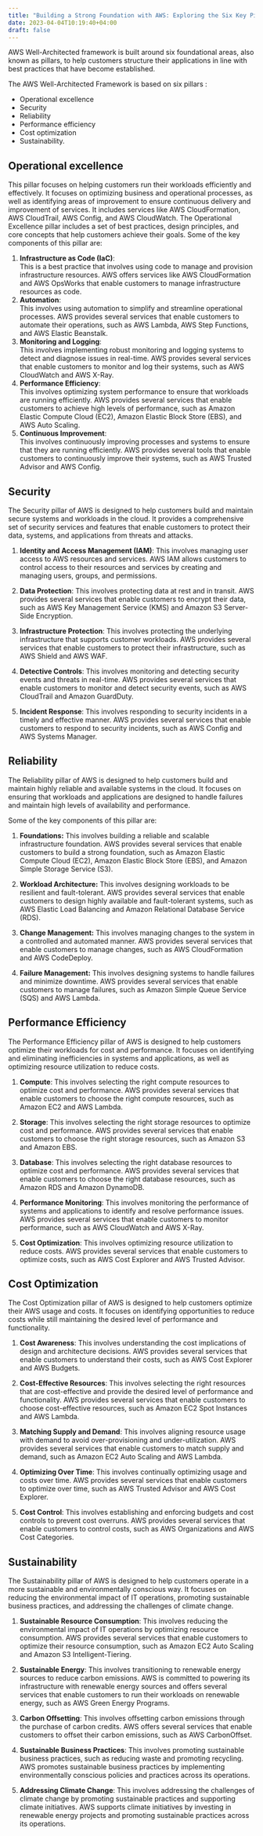 ```yaml
---
title: "Building a Strong Foundation with AWS: Exploring the Six Key Pillars of the Well-Architected Framework"
date: 2023-04-04T10:19:40+04:00
draft: false
---
```


AWS Well-Architected framework is built around six foundational areas, also known as pillars, to help customers structure their applications in line with best practices that have become established.

The AWS Well-Architected Framework is based on six pillars :
- Operational excellence
- Security
- Reliability
- Performance efficiency
- Cost optimization
- Sustainability.

## **Operational excellence**
  This pillar focuses on helping customers run their workloads efficiently and effectively. It focuses on optimizing business and operational processes, as well as identifying areas of improvement to ensure continuous delivery and improvement of services. It includes services like AWS CloudFormation, AWS CloudTrail, AWS Config, and AWS CloudWatch. The Operational Excellence pillar includes a set of best practices, design principles, and core concepts that help customers achieve their goals. Some of the key components of this pillar are:  
  
1. **Infrastructure as Code (IaC)**:  
    This is a best practice that involves using code to manage and provision infrastructure resources. AWS offers services like AWS CloudFormation and AWS OpsWorks that enable customers to manage infrastructure resources as code. 
2. **Automation**:  
    This involves using automation to simplify and streamline operational processes. AWS provides several services that enable customers to automate their operations, such as AWS Lambda, AWS Step Functions, and AWS Elastic Beanstalk.  
3. **Monitoring and Logging**:  
    This involves implementing robust monitoring and logging systems to detect and diagnose issues in real-time. AWS provides several services that enable customers to monitor and log their systems, such as AWS CloudWatch and AWS X-Ray.  
4. **Performance Efficiency**:  
    This involves optimizing system performance to ensure that workloads are running efficiently. AWS provides several services that enable customers to achieve high levels of performance, such as Amazon Elastic Compute Cloud (EC2), Amazon Elastic Block Store (EBS), and AWS Auto Scaling.  
5. **Continuous Improvement**:  
    This involves continuously improving processes and systems to ensure that they are running efficiently. AWS provides several tools that enable customers to continuously improve their systems, such as AWS Trusted Advisor and AWS Config.


## **Security** 
The Security pillar of AWS is designed to help customers build and maintain secure systems and workloads in the cloud. It provides a comprehensive set of security services and features that enable customers to protect their data, systems, and applications from threats and attacks.


1. **Identity and Access Management (IAM)**:
This involves managing user access to AWS resources and services. AWS IAM allows customers to control access to their resources and services by creating and managing users, groups, and permissions.

2. **Data Protection**:
This involves protecting data at rest and in transit. AWS provides several services that enable customers to encrypt their data, such as AWS Key Management Service (KMS) and Amazon S3 Server-Side Encryption.

3. **Infrastructure Protection**:
This involves protecting the underlying infrastructure that supports customer workloads. AWS provides several services that enable customers to protect their infrastructure, such as AWS Shield and AWS WAF.

4. **Detective Controls**:
This involves monitoring and detecting security events and threats in real-time. AWS provides several services that enable customers to monitor and detect security events, such as AWS CloudTrail and Amazon GuardDuty.

5. **Incident Response**:
This involves responding to security incidents in a timely and effective manner. AWS provides several services that enable customers to respond to security incidents, such as AWS Config and AWS Systems Manager.

## **Reliability**
The Reliability pillar of AWS is designed to help customers build and maintain highly reliable and available systems in the cloud. It focuses on ensuring that workloads and applications are designed to handle failures and maintain high levels of availability and performance.

Some of the key components of this pillar are:

1. **Foundations:**
This involves building a reliable and scalable infrastructure foundation. AWS provides several services that enable customers to build a strong foundation, such as Amazon Elastic Compute Cloud (EC2), Amazon Elastic Block Store (EBS), and Amazon Simple Storage Service (S3).

2. **Workload Architecture:**
This involves designing workloads to be resilient and fault-tolerant. AWS provides several services that enable customers to design highly available and fault-tolerant systems, such as AWS Elastic Load Balancing and Amazon Relational Database Service (RDS).

3. **Change Management:**
This involves managing changes to the system in a controlled and automated manner. AWS provides several services that enable customers to manage changes, such as AWS CloudFormation and AWS CodeDeploy.

4. **Failure Management:**
This involves designing systems to handle failures and minimize downtime. AWS provides several services that enable customers to manage failures, such as Amazon Simple Queue Service (SQS) and AWS Lambda.


## **Performance Efficiency**

The Performance Efficiency pillar of AWS is designed to help customers optimize their workloads for cost and performance. It focuses on identifying and eliminating inefficiencies in systems and applications, as well as optimizing resource utilization to reduce costs.

1. **Compute**: 
This involves selecting the right compute resources to optimize cost and performance. AWS provides several services that enable customers to choose the right compute resources, such as Amazon EC2 and AWS Lambda.

2. **Storage**: This involves selecting the right storage resources to optimize cost and performance. AWS provides several services that enable customers to choose the right storage resources, such as Amazon S3 and Amazon EBS.

3. **Database**: This involves selecting the right database resources to optimize cost and performance. AWS provides several services that enable customers to choose the right database resources, such as Amazon RDS and Amazon DynamoDB.

4. **Performance Monitoring**: This involves monitoring the performance of systems and applications to identify and resolve performance issues. AWS provides several services that enable customers to monitor performance, such as AWS CloudWatch and AWS X-Ray.

5. **Cost Optimization**: This involves optimizing resource utilization to reduce costs. AWS provides several services that enable customers to optimize costs, such as AWS Cost Explorer and AWS Trusted Advisor.

## **Cost Optimization**
The Cost Optimization pillar of AWS is designed to help customers optimize their AWS usage and costs. It focuses on identifying opportunities to reduce costs while still maintaining the desired level of performance and functionality.

1. **Cost Awareness**: This involves understanding the cost implications of design and architecture decisions. AWS provides several services that enable customers to understand their costs, such as AWS Cost Explorer and AWS Budgets.

2. **Cost-Effective Resources**: This involves selecting the right resources that are cost-effective and provide the desired level of performance and functionality. AWS provides several services that enable customers to choose cost-effective resources, such as Amazon EC2 Spot Instances and AWS Lambda.

3. **Matching Supply and Demand**: This involves aligning resource usage with demand to avoid over-provisioning and under-utilization. AWS provides several services that enable customers to match supply and demand, such as Amazon EC2 Auto Scaling and AWS Lambda.

4. **Optimizing Over Time**: This involves continually optimizing usage and costs over time. AWS provides several services that enable customers to optimize over time, such as AWS Trusted Advisor and AWS Cost Explorer.

5. **Cost Control**: This involves establishing and enforcing budgets and cost controls to prevent cost overruns. AWS provides several services that enable customers to control costs, such as AWS Organizations and AWS Cost Categories.


## **Sustainability**
The Sustainability pillar of AWS is designed to help customers operate in a more sustainable and environmentally conscious way. It focuses on reducing the environmental impact of IT operations, promoting sustainable business practices, and addressing the challenges of climate change.

1. **Sustainable Resource Consumption**: This involves reducing the environmental impact of IT operations by optimizing resource consumption. AWS provides several services that enable customers to optimize their resource consumption, such as Amazon EC2 Auto Scaling and Amazon S3 Intelligent-Tiering.

2. **Sustainable Energy**: This involves transitioning to renewable energy sources to reduce carbon emissions. AWS is committed to powering its infrastructure with renewable energy sources and offers several services that enable customers to run their workloads on renewable energy, such as AWS Green Energy Programs.

3. **Carbon Offsetting**: This involves offsetting carbon emissions through the purchase of carbon credits. AWS offers several services that enable customers to offset their carbon emissions, such as AWS CarbonOffset.

4. **Sustainable Business Practices**: This involves promoting sustainable business practices, such as reducing waste and promoting recycling. AWS promotes sustainable business practices by implementing environmentally conscious policies and practices across its operations.

5. **Addressing Climate Change**: This involves addressing the challenges of climate change by promoting sustainable practices and supporting climate initiatives. AWS supports climate initiatives by investing in renewable energy projects and promoting sustainable practices across its operations.